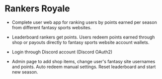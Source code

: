 # Rankers Royale

- Complete user web app for ranking users by points earned per season from different fantasy sports websites.

- Leaderboard rankers get points. Users redeem points earned through shop or payouts directly to fantasy sports website account wallets.

- Login through Discord account (Discord OAuth2)

- Admin page to add shop items, change user's fantasy site usernames and points. Auto redeem manual settings. Reset leaderboard and start new season.